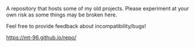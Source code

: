 


A repository that hosts some of my old projects. Please experiment at your own risk as some things may be broken here.


Feel free to provide feedback about incompatibility/bugs!


https://mt-96.github.io/repo/

